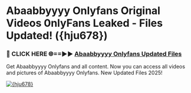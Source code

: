 # Abaabbyyyy Onlyfans Original Videos 0nlyFans Leaked - Files Updated! ({hju678})

<h3>🔴 CLICK HERE 🌐==►► <a href="https://tinyurl.com/ms9xzufz" rel="nofollow">Abaabbyyyy Onlyfans Updated Files</a></h3>

Get Abaabbyyyy Onlyfans and all content. Now you can access all videos and pictures of Abaabbyyyy Onlyfans. New Updated Files 2025!

[![{hju678}](https://i.imgur.com/PQ7UWWw.gif)](https://tinyurl.com/ms9xzufz)